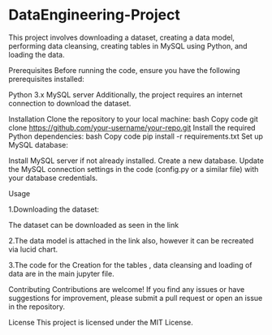 # DataEngineering-Project

This project involves downloading a dataset, creating a data model, performing data cleansing, creating tables in MySQL using Python, and loading the data.

Prerequisites
Before running the code, ensure you have the following prerequisites installed:

Python 3.x
MySQL server
Additionally, the project requires an internet connection to download the dataset.

Installation
Clone the repository to your local machine:
bash
Copy code
git clone https://github.com/your-username/your-repo.git
Install the required Python dependencies:
bash
Copy code
pip install -r requirements.txt
Set up MySQL database:

Install MySQL server if not already installed.
Create a new database.
Update the MySQL connection settings in the code (config.py or a similar file) with your database credentials.

Usage

1.Downloading the dataset:

The dataset can be downloaded as seen in the link

2.The data model is attached in the link also, however it can be recreated via lucid chart.

3.The code for the Creation for the tables , data cleansing and loading of data are in the main jupyter file.


Contributing
Contributions are welcome! If you find any issues or have suggestions for improvement, please submit a pull request or open an issue in the repository.

License
This project is licensed under the MIT License.
